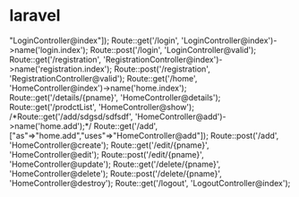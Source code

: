 # laravel
<?php

/*
|--------------------------------------------------------------------------
| Web Routes
|--------------------------------------------------------------------------
|
| Here is where you can register web routes for your application. These
| routes are loaded by the RouteServiceProvider within a group which
| contains the "web" middleware group. Now create something great!
|
*/

Route::get('/', function () {
    return view('welcome');
});

Route::get('/welcome', function () {
   	return view('index');
});


//Route::get('/login', ["uses"=>"LoginController@index"]);
Route::get('/login', 'LoginController@index')->name('login.index');
Route::post('/login', 'LoginController@valid');

Route::get('/registration', 'RegistrationController@index')->name('registration.index');
Route::post('/registration', 'RegistrationController@valid');

Route::get('/home', 'HomeController@index')->name('home.index');
Route::get('/details/{pname}', 'HomeController@details');
Route::get('/prodctList', 'HomeController@show');

/*Route::get('/add/sdgsd/sdfsdf', 'HomeController@add')->name('home.add');*/
Route::get('/add', ["as"=>"home.add","uses"=>"HomeController@add"]);
Route::post('/add', 'HomeController@create');

Route::get('/edit/{pname}', 'HomeController@edit');
Route::post('/edit/{pname}', 'HomeController@update');

Route::get('/delete/{pname}', 'HomeController@delete');
Route::post('/delete/{pname}', 'HomeController@destroy');

Route::get('/logout', 'LogoutController@index');
